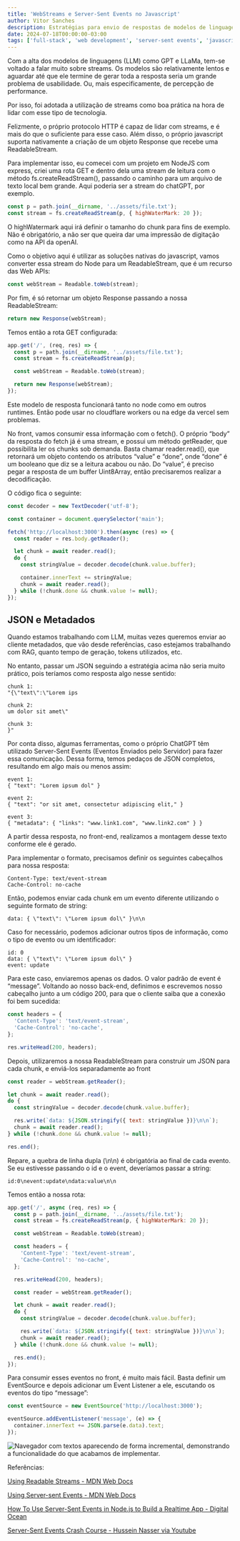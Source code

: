 ```yaml
---
title: 'WebStreams e Server-Sent Events no Javascript​'
author: Vitor Sanches
description: Estratégias para envio de respostas de modelos de linguagem para o cliente.
date: 2024-07-18T00:00:00-03:00
tags: ['full-stack', 'web development', 'server-sent events', 'javascript']
---
```


Com a alta dos modelos de linguagens (LLM) como GPT e LLaMa, tem-se voltado a falar muito sobre streams. Os modelos são relativamente lentos e aguardar até que ele termine de gerar toda a resposta seria um grande problema de usabilidade. Ou, mais especificamente, de percepção de performance.

Por isso, foi adotada a utilização de streams como boa prática na hora de lidar com esse tipo de tecnologia.

Felizmente, o próprio protocolo HTTP é capaz de lidar com streams, e é mais do que o suficiente para esse caso. Além disso, o próprio javascript suporta nativamente a criação de um objeto Response que recebe uma ReadableStream.

Para implementar isso, eu comecei com um projeto em NodeJS com express, criei uma rota GET e dentro dela uma stream de leitura com o método fs.createReadStream(), passando o caminho para um arquivo de texto local bem grande. Aqui poderia ser a stream do chatGPT, por exemplo.

```js
const p = path.join(__dirname, '../assets/file.txt');
const stream = fs.createReadStream(p, { highWaterMark: 20 });
```

O highWatermark aqui irá definir o tamanho do chunk para fins de exemplo. Não é obrigatório, a não ser que queira dar uma impressão de digitação como na API da openAI.

Como o objetivo aqui é utilizar as soluções nativas do javascript, vamos converter essa stream do Node para um ReadableStream, que é um recurso das Web APIs:

```js
const webStream = Readable.toWeb(stream);
```

Por fim, é só retornar um objeto Response passando a nossa ReadableStream:

```js
return new Response(webStream);
```

Temos então a rota GET configurada:

```js
app.get('/', (req, res) => {
  const p = path.join(__dirname, '../assets/file.txt');
  const stream = fs.createReadStream(p);

  const webStream = Readable.toWeb(stream);

  return new Response(webStream);
});
```

Este modelo de resposta funcionará tanto no node como em outros runtimes. Então pode usar no cloudflare workers ou na edge da vercel sem problemas.

No front, vamos consumir essa informação com o fetch(). O próprio “body” da resposta do fetch já é uma stream, e possui um método getReader, que possibilita ler os chunks sob demanda. Basta chamar reader.read(), que retornará um objeto contendo os atributos “value” e “done”, onde “done” é um booleano que diz se a leitura acabou ou não. Do “value”, é preciso pegar a resposta de um buffer Uint8Array, então precisaremos realizar a decodificação.

O código fica o seguinte:

```js
const decoder = new TextDecoder('utf-8');

const container = document.querySelector('main');

fetch('http://localhost:3000').then(async (res) => {
  const reader = res.body.getReader();

  let chunk = await reader.read();
  do {
    const stringValue = decoder.decode(chunk.value.buffer);

    container.innerText += stringValue;
    chunk = await reader.read();
  } while (!chunk.done && chunk.value != null);
});
```

## JSON e Metadados

Quando estamos trabalhando com LLM, muitas vezes queremos enviar ao cliente metadados, que vão desde referências, caso estejamos trabalhando com RAG, quanto tempo de geração, tokens utilizados, etc.

No entanto, passar um JSON seguindo a estratégia acima não seria muito prático, pois teríamos como resposta algo nesse sentido:

```plaintext
chunk 1:
"{\"text\":\"Lorem ips

chunk 2:
um dolor sit amet\"

chunk 3:
}"
```

Por conta disso, algumas ferramentas, como o próprio ChatGPT têm utilizado Server-Sent Events (Eventos Enviados pelo Servidor) para fazer essa comunicação. Dessa forma, temos pedaços de JSON completos, resultando em algo mais ou menos assim:

```plaintext
event 1:
{ "text": "Lorem ipsum dol" }

event 2:
{ "text": "or sit amet, consectetur adipiscing elit," }

event 3:
{ "metadata": { "links": "www.link1.com", "www.link2.com" } }
```

A partir dessa resposta, no front-end, realizamos a montagem desse texto conforme ele é gerado.

Para implementar o formato, precisamos definir os seguintes cabeçalhos para nossa resposta:

```plaintext
Content-Type: text/event-stream
Cache-Control: no-cache
```

Então, podemos enviar cada chunk em um evento diferente utilizando o seguinte formato de string:

```plaintext
data: { \"text\": \"Lorem ipsum dol\" }\n\n
```

Caso for necessário, podemos adicionar outros tipos de informação, como o tipo de evento ou um identificador:

```plaintext
id: 0
data: { \"text\": \"Lorem ipsum dol\" }
event: update
```

Para este caso, enviaremos apenas os dados. O valor padrão de event é “message”. Voltando ao nosso back-end, definimos e escrevemos nosso cabeçalho junto a um código 200, para que o cliente saiba que a conexão foi bem sucedida:

```js
const headers = {
  'Content-Type': 'text/event-stream',
  'Cache-Control': 'no-cache',
};

res.writeHead(200, headers);
```

Depois, utilizaremos a nossa ReadableStream para construir um JSON para cada chunk, e enviá-los separadamente ao front

```js
const reader = webStream.getReader();

let chunk = await reader.read();
do {
  const stringValue = decoder.decode(chunk.value.buffer);

  res.write(`data: ${JSON.stringify({ text: stringValue })}\n\n`);
  chunk = await reader.read();
} while (!chunk.done && chunk.value != null);

res.end();
```

Repare, a quebra de linha dupla (\n\n) é obrigatória ao final de cada evento. Se eu estivesse passando o id e o event, deveríamos passar a string:

```plaintext
id:0\nevent:update\ndata:value\n\n
```

Temos então a nossa rota:

```js
app.get('/', async (req, res) => {
  const p = path.join(__dirname, '../assets/file.txt');
  const stream = fs.createReadStream(p, { highWaterMark: 20 });

  const webStream = Readable.toWeb(stream);

  const headers = {
    'Content-Type': 'text/event-stream',
    'Cache-Control': 'no-cache',
  };

  res.writeHead(200, headers);

  const reader = webStream.getReader();

  let chunk = await reader.read();
  do {
    const stringValue = decoder.decode(chunk.value.buffer);

    res.write(`data: ${JSON.stringify({ text: stringValue })}\n\n`);
    chunk = await reader.read();
  } while (!chunk.done && chunk.value != null);

  res.end();
});
```

Para consumir esses eventos no front, é muito mais fácil. Basta definir um EventSource e depois adicionar um Event Listener a ele, escutando os eventos do tipo “message”:

```js
const eventSource = new EventSource('http://localhost:3000');

eventSource.addEventListener('message', (e) => {
  container.innerText += JSON.parse(e.data).text;
});
```

![Navegador com textos aparecendo de forma incremental, demonstrando a funcionalidade do que acabamos de implementar.](./assets/server-sent-events-js--result.gif)

Referências:

[Using Readable Streams - MDN Web Docs](https://developer.mozilla.org/en-US/docs/Web/API/Streams_API/Using_readable_streams)

[Using Server-sent Events - MDN Web Docs](https://developer.mozilla.org/en-US/docs/Web/API/Server-sent_events/Using_server-sent_events)

[How To Use Server-Sent Events in Node.js to Build a Realtime App - Digital Ocean](https://www.digitalocean.com/community/tutorials/nodejs-server-sent-events-build-realtime-app)

[Server-Sent Events Crash Course - Hussein Nasser via Youtube](https://www.youtube.com/watch?v=4HlNv1qpZFY&t=1069s)
